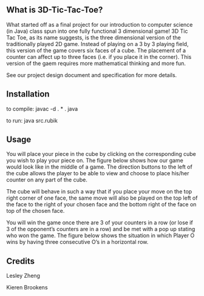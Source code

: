 ## What is 3D-Tic-Tac-Toe?

What started off as a final project for our introduction to computer science (in Java) class spun into one fully functional 3 dimensional game! 3D Tic Tac Toe, as its name suggests, is the three dimensional version of the traditionally played 2D game. Instead of playing on a 3 by 3 playing field, this version of the game covers six faces of a cube. The placement of a counter can affect up to three faces (i.e. if you place it in the corner). This version of the gaem requires more mathematical thinking and more fun.

See our project design document and specification for more details.

## Installation
to compile: javac -d . * . java

to run: java src.rubik

## Usage
You will place your piece in the cube by clicking on the corresponding cube you wish to play your piece on. The figure below shows how our game would look like in the middle of a game. The direction buttons to the left of the cube allows the player to be able to view and choose to place his/her counter on any part of the cube.

The cube will behave in such a way that if you place your move on the top right corner of one face, the same move will also be played on the top left of the face to the right of your chosen face and the bottom right of the face on top of the chosen face.

You will win the game once there are 3 of your counters in a row (or lose if 3 of the opponent’s counters are in a row) and be met with a pop up stating who won the game. The figure below shows the situation in which Player O wins by having three consecutive O’s in a horizontal row.

## Credits
Lesley Zheng

Kieren Brookens
